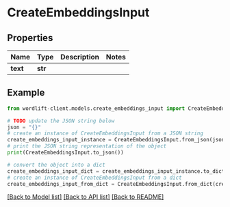# CreateEmbeddingsInput


## Properties

Name | Type | Description | Notes
------------ | ------------- | ------------- | -------------
**text** | **str** |  | 

## Example

```python
from wordlift-client.models.create_embeddings_input import CreateEmbeddingsInput

# TODO update the JSON string below
json = "{}"
# create an instance of CreateEmbeddingsInput from a JSON string
create_embeddings_input_instance = CreateEmbeddingsInput.from_json(json)
# print the JSON string representation of the object
print(CreateEmbeddingsInput.to_json())

# convert the object into a dict
create_embeddings_input_dict = create_embeddings_input_instance.to_dict()
# create an instance of CreateEmbeddingsInput from a dict
create_embeddings_input_from_dict = CreateEmbeddingsInput.from_dict(create_embeddings_input_dict)
```
[[Back to Model list]](../README.md#documentation-for-models) [[Back to API list]](../README.md#documentation-for-api-endpoints) [[Back to README]](../README.md)



